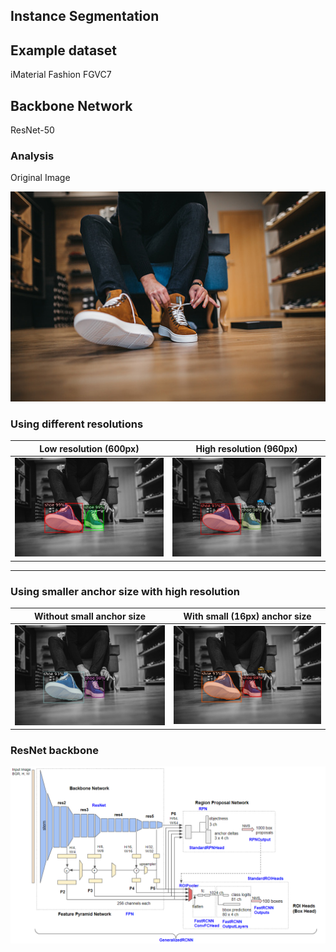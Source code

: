 ## Instance Segmentation

## Example dataset
iMaterial Fashion FGVC7

## Backbone Network
ResNet-50

### Analysis
Original Image

<img src="examples/original.jpg">

### Using different resolutions
| Low resolution (600px) | High resolution (960px) |
-------------------------|--------------------------
| <img src="examples/low_res.png"> | <img src="examples/high_res.png"> |
------------------------------------------------------------------------

### Using smaller anchor size with high resolution
| Without small anchor size | With small (16px) anchor size |
-------------------------|--------------------------
| <img src="examples/high_res_but_no_16x16_anchor.png"> | <img src="examples/high_res_with_16_anchor.png"> |


### ResNet backbone
<img src="docs/Architecture.png" />
